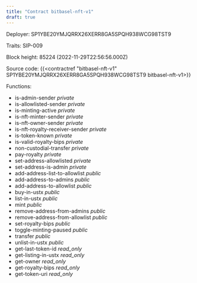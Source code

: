 ```yaml
---
title: "Contract bitbasel-nft-v1"
draft: true
---
```

Deployer: SP1YBE20YMJQRRX26XERR8GA5SPQH938WCG98TST9

Traits:
SIP-009 



Block height: 85224 (2022-11-29T22:56:56.000Z)

Source code: {{<contractref "bitbasel-nft-v1" SP1YBE20YMJQRRX26XERR8GA5SPQH938WCG98TST9 bitbasel-nft-v1>}}

Functions:

* is-admin-sender _private_
* is-allowlisted-sender _private_
* is-minting-active _private_
* is-nft-minter-sender _private_
* is-nft-owner-sender _private_
* is-nft-royalty-receiver-sender _private_
* is-token-known _private_
* is-valid-royalty-bips _private_
* non-custodial-transfer _private_
* pay-royalty _private_
* set-address-allowlisted _private_
* set-address-is-admin _private_
* add-address-list-to-allowlist _public_
* add-address-to-admins _public_
* add-address-to-allowlist _public_
* buy-in-ustx _public_
* list-in-ustx _public_
* mint _public_
* remove-address-from-admins _public_
* remove-address-from-allowlist _public_
* set-royalty-bips _public_
* toggle-minting-paused _public_
* transfer _public_
* unlist-in-ustx _public_
* get-last-token-id _read_only_
* get-listing-in-ustx _read_only_
* get-owner _read_only_
* get-royalty-bips _read_only_
* get-token-uri _read_only_
